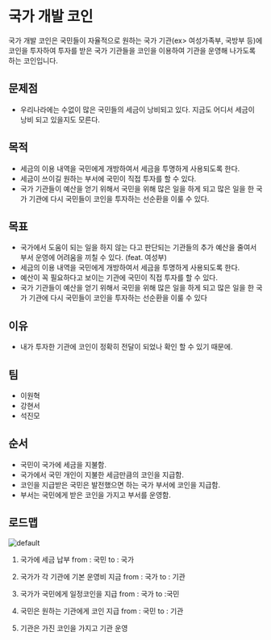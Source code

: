 # 국가 개발 코인
국가 개발 코인은 국민들이 자율적으로 원하는 국가 기관(ex> 여성가족부, 국방부 등)에 코인을 투자하여 투자를 받은 국가 기관들을 코인을 이용하여 기관을 운영해 나가도록 하는 코인입니다.

## 문제점
* 우리나라에는 수없이 많은 국민들의 세금이 낭비되고 있다. 지금도 어디서 세금이 낭비 되고 있을지도 모른다.

## 목적
* 세금의 이용 내역을 국민에게 개방하여서 세금을 투명하게 사용되도록 한다.
* 세금이 쓰이길 원하는 부서에 국민이 직접 투자를 할 수 있다.
* 국가 기관들이 예산을 얻기 위해서 국민을 위해 많은 일을 하게 되고 많은 일을 한 국가 기관에 다시 국민들이 코인을 투자하는 선순환을 이룰 수 있다.

## 목표
* 국가에서 도움이 되는 일을 하지 않는 다고 판단되는 기관들의 추가 예산을 줄여서 부서 운영에 어려움을 끼칠 수 있다. (feat. 여성부)
* 세금의 이용 내역을 국민에게 개방하여서 세금을 투명하게 사용되도록 한다.
* 예산이 꼭 필요하다고 보이는 기관에 국민이 직접 투자를 할 수 있다.
* 국가 기관들이 예산을 얻기 위해서 국민을 위해 많은 일을 하게 되고 많은 일을 한 국가 기관에 다시 국민들이 코인을 투자하는 선순환을 이룰 수 있다

## 이유
* 내가 투자한 기관에 코인이 정확히 전달이 되었나 확인 할 수 있기 때문에.

## 팀
* 이원혁
* 강현서
* 석진모

## 순서
* 국민이 국가에 세금을 지불함.
* 국가에서 국민 개인이 지불한 세금만큼의 코인을 지급함.
* 코인을 지급받은 국민은 발전했으면 하는 국가 부서에 코인을 지급함.
* 부서는 국민에게 받은 코인을 가지고 부서를 운영함.

## 로드맵
![default](https://user-images.githubusercontent.com/26127395/44015901-b3ac3ba0-9f0d-11e8-9dbf-b7c5ab439803.png)

1. 국가에 세금 납부 
   from : 국민
   to : 국가 

2. 국가가 각 기관에 기본 운영비 지금 
   from : 국가 
   to : 기관 

3. 국가가 국민에게 일정코인을 지급 
   from : 국가 
   to :국민 

4. 국민은 원하는 기관에게 코인 지급 
   from : 국민 
   to : 기관 

5. 기관은 가진 코인을 가지고 기관 운영 
